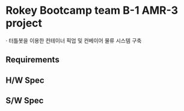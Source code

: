 # Rokey Bootcamp team B-1 AMR-3 project

· 터틀봇을 이용한 컨테이너 픽업 및 컨베이어 물류 시스템 구축

## Requirements

## H/W Spec

## S/W Spec
